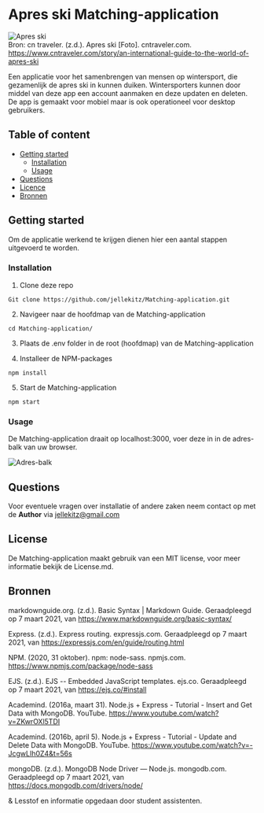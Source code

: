 # Apres ski Matching-application

![Apres ski](https://user-images.githubusercontent.com/15923433/107362901-aeeac100-6ad9-11eb-9e5b-a44d2ba61b38.jpg "Apres ski")<br>
Bron: cn traveler. (z.d.). Apres ski [Foto]. cntraveler.com. https://www.cntraveler.com/story/an-international-guide-to-the-world-of-apres-ski<br>

Een applicatie voor het samenbrengen van mensen op wintersport, die gezamenlijk de apres ski in kunnen duiken. Wintersporters kunnen door middel van deze app een account aanmaken en deze updaten en deleten. De app is gemaakt voor mobiel maar is ook operationeel voor desktop gebruikers.

## Table of content

- [Getting started](#getting-started)
  - [Installation](#installation)
  - [Usage](#usage)
- [Questions](#questions)
- [Licence](#license)
- [Bronnen](#bronnen)

## Getting started

Om de applicatie werkend te krijgen dienen hier een aantal stappen uitgevoerd te worden.

### Installation

1. Clone deze repo

```Git clone https://github.com/jellekitz/Matching-application.git```

2. Navigeer naar de hoofdmap van de Matching-application

```cd Matching-application/```

3. Plaats de .env folder in de root (hoofdmap) van de Matching-application


4. Installeer de NPM-packages

```npm install```

5. Start de Matching-application

```npm start```

### Usage

De Matching-application draait op localhost:3000, voer deze in in de adres-balk van uw browser.

![Adres-balk](https://user-images.githubusercontent.com/15923433/110255443-0888c300-7f94-11eb-9b58-81600abef2af.png "Adres-balk")

## Questions

Voor eventuele vragen over installatie of andere zaken neem contact op met de **Author** via jellekitz@gmail.com

## License

De Matching-application maakt gebruik van een MIT license, voor meer informatie bekijk de License.md.

## Bronnen

markdownguide.org. (z.d.). Basic Syntax | Markdown Guide. Geraadpleegd op 7 maart 2021, van https://www.markdownguide.org/basic-syntax/

Express. (z.d.). Express routing. expressjs.com. Geraadpleegd op 7 maart 2021, van https://expressjs.com/en/guide/routing.html

NPM. (2020, 31 oktober). npm: node-sass. npmjs.com. https://www.npmjs.com/package/node-sass

EJS. (z.d.). EJS -- Embedded JavaScript templates. ejs.co. Geraadpleegd op 7 maart 2021, van https://ejs.co/#install

Academind. (2016a, maart 31). Node.js + Express - Tutorial - Insert and Get Data with MongoDB. YouTube. https://www.youtube.com/watch?v=ZKwrOXl5TDI

Academind. (2016b, april 5). Node.js + Express - Tutorial - Update and Delete Data with MongoDB. YouTube. https://www.youtube.com/watch?v=-JcgwLIh0Z4&t=56s

mongoDB. (z.d.). MongoDB Node Driver — Node.js. mongodb.com. Geraadpleegd op 7 maart 2021, van https://docs.mongodb.com/drivers/node/

& Lesstof en informatie opgedaan door student assistenten.

